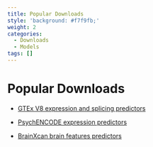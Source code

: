 ```yaml
---
title: Popular Downloads
style: 'background: #f7f9fb;'
weight: 2
categories:
  - Downloads
  - Models
tags: []
---
```


# Popular Downloads

- [GTEx V8 expression and splicing predictors](/post/2021/07/21/gtex-v8-models-on-eqtl-and-sqtl/)

- [PsychENCODE expression predictors](/post/2020/07/19/psychencode-brain-expression-models/)

- [BrainXcan brain features predictors](/post/2021/07/22/brainxcan-brain-feature-prediction-models/)
